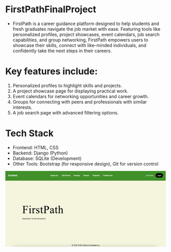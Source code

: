 # FirstPathFinalProject
- FirstPath is a career guidance platform designed to help students and fresh graduates navigate the job market with ease. Featuring tools like personalized profiles, project showcases, event calendars, job search capabilities, and group networking, FirstPath empowers users to showcase their skills, connect with like-minded individuals, and confidently take the next steps in their careers.

# Key features include:
1. Personalized profiles to highlight skills and projects.
2. A project showcase page for displaying practical work.
3. Event calendars for networking opportunities and career growth.
4. Groups for connecting with peers and professionals with similar interests.
5. A job search page with advanced filtering options.

# Tech Stack
- Frontend: HTML, CSS
- Backend: Django (Python)
- Database: SQLite (Development)
- Other Tools: Bootstrap (for responsive design), Git for version control

![alt text](image.png)